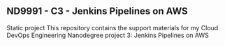 ## ND9991 - C3 - Jenkins Pipelines on AWS

Static project
This repository contains the support materials for my Cloud DevOps Engineering Nanodegree project 3: Jenkins Pipelines on AWS